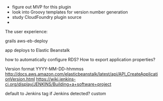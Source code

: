 - figure out MVP for this plugin
- look into Groovy templates for version number generation
- study CloudFoundry plugin source
- 



The user experience:

grails aws-eb-deploy

app deploys to Elastic Beanstalk

how to automatically configure RDS? How to export application properties?



Version format
YYYY-MM-DD-hhmmss
http://docs.aws.amazon.com/elasticbeanstalk/latest/api/API_CreateApplicationVersion.html
https://wiki.jenkins-ci.org/display/JENKINS/Building+a+software+project

default to Jenkins tag if Jenkins detected?
custom